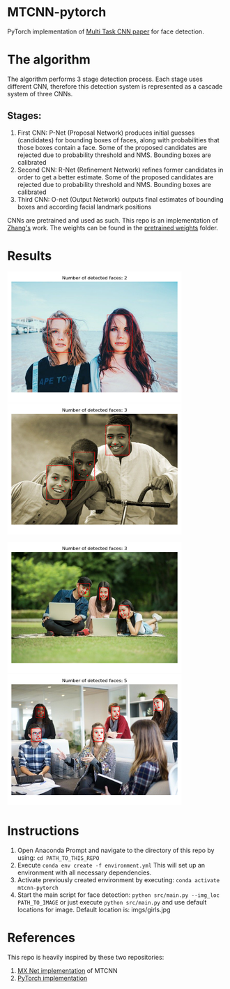 # MTCNN-pytorch
PyTorch implementation of [Multi Task CNN paper](https://arxiv.org/abs/1604.02878) for face detection.

# The algorithm
The algorithm performs 3 stage detection process. Each stage uses different CNN, therefore this detection system is represented as a cascade system of three CNNs.

## Stages:
1. First CNN: P-Net (Proposal Network) produces initial guesses (candidates) for bounding boxes of faces, along with probabilities that those boxes contain a face. Some of the proposed candidates are rejected due to probability threshold and NMS. Bounding boxes are calibrated
2. Second CNN: R-Net (Refinement Network) refines former candidates in order to get a better estimate. Some of the proposed candidates are rejected due to probability threshold and NMS. Bounding boxes are calibrated
3. Third CNN: O-net (Output Network) outputs final estimates of bounding boxes and according facial landmark positions

CNNs are pretrained and used as such. This repo is an implementation of [Zhang's](https://kpzhang93.github.io/) work. The weights can be found in the [pretrained weights](src/pretrained_weights) folder.

# Results
<img src="results/girls_out.png" width="400" height="300"> <img src="results/children_out.png" width="400" height="300">

<img src="results/students_out.png" width="400" height="300"> <img src="results/friends_out.png" width="400" height="300">

# Instructions
1. Open Anaconda Prompt and navigate to the directory of this repo by using: ```cd PATH_TO_THIS_REPO ```
2. Execute ``` conda env create -f environment.yml ``` This will set up an environment with all necessary dependencies. 
3. Activate previously created environment by executing: ``` conda activate mtcnn-pytorch ```
4. Start the main script for face detection: ``` python src/main.py --img_loc PATH_TO_IMAGE ``` or just execute ``` python src/main.py ``` and use default locations for image. Default location is: imgs/girls.jpg

# References
This repo is heavily inspired by these two repositories:
1. [MX Net implementation](https://github.com/YYuanAnyVision/mxnet_mtcnn_face_detection) of MTCNN
2. [PyTorch implementation](https://github.com/TropComplique/mtcnn-pytorch)
